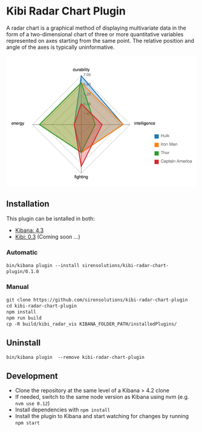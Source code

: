 # Kibi Radar Chart Plugin

A radar chart is a graphical method of displaying multivariate data                   in the form of a two-dimensional chart of three or more quantitative variables represented on axes starting from the same point. The relative position and angle of the axes is typically uninformative.

![image](./radar.png)

## Installation

This plugin can be isntalled in both:
 
 * [Kibana: 4.3](https://www.elastic.co/downloads/past-releases/kibana-4-3-0)
 * [Kibi: 0.3](https://siren.solutions/kibi) (Coming soon ...)

### Automatic

```
bin/kibana plugin --install sirensolutions/kibi-radar-chart-plugin/0.1.0
```

### Manual

```
git clone https://github.com/sirensolutions/kibi-radar-chart-plugin
cd kibi-radar-chart-plugin
npm install
npm run build
cp -R build/kibi_radar_vis KIBANA_FOLDER_PATH/installedPlugins/
```

## Uninstall

```
bin/kibana plugin  --remove kibi-radar-chart-plugin
```

## Development

- Clone the repository at the same level of a Kibana > 4.2 clone
- If needed, switch to the same node version as Kibana using nvm 
  (e.g. `nvm use 0.12`)
- Install dependencies with `npm install`
- Install the plugin to Kibana and start watching for changes by running 
  `npm start`
